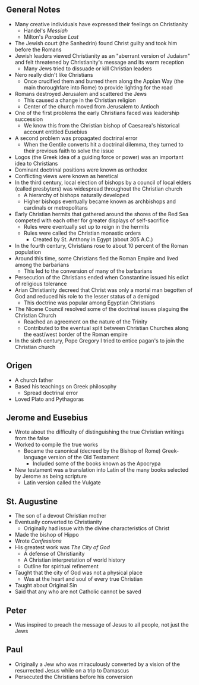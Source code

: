 ## General Notes
- Many creative individuals have expressed their feelings on Christianity
	- Handel's *Messiah*
	- Milton's *Paradise Lost*
- The Jewish court (the Sanhedrin) found Christ guilty and took him before the Romans
- Jewish leaders viewed Christianity as an "aberrant version of Judaism" and felt threatened by Christianity's message and its warm reception
	- Many Jews tried to dissuade or kill Christian leaders
- Nero really didn't like Christians
	- Once crucified them and burned them along the Appian Way (the main thoroughfare into Rome) to provide lighting for the road
- Romans destroyed Jerusalem and scattered the Jews
	- This caused a change in the Christian religion
	- Center of the church moved from Jerusalem to Antioch
- One of the first problems the early Christians faced was leadership succession
	- We know this from the Christian bishop of Caesarea's historical account entitled Eusebius
- A second problem was propagated doctrinal error
	- When the Gentile converts hit a doctrinal dilemma, they turned to their previous faith to solve the issue
- Logos (the Greek idea of a guiding force or power) was an important idea to Christians
- Dominant doctrinal positions were known as orthodox
- Conflicting views were known as heretical
- In the third century, local election of bishops by a council of local elders (called presbyters) was widespread throughout the Christian church
	- A hierarchy of bishops naturally developed
	- Higher bishops eventually became known as archbishops and cardinals or metropolitans
- Early Christian hermits that gathered around the shores of the Red Sea competed with each other for greater displays of self-sacrifice
	- Rules were eventually set up to reign in the hermits
	- Rules were called the Christian monastic orders
		- Created by St. Anthony in Egypt (about 305 A.C.)
- In the fourth century, Christians rose to about 10 percent of the Roman population
- Around this time, some Christians fled the Roman Empire and lived among the barbarians
	- This led to the conversion of many of the barbarians
- Persecution of the Christians ended when Constantine issued his edict of religious tolerance
- Arian Christianity decreed that Christ was only a mortal man begotten of God and reduced his role to the lesser status of a demigod
	- This doctrine was popular among Egyptian Christians
- The Nicene Council resolved some of the doctrinal issues plaguing the Christian Church
	- Reached an agreement on the nature of the Trinity
	- Contributed to the eventual split between Christian Churches along the east/west border of the Roman empire 
- In the sixth century, Pope Gregory I tried to entice pagan's to join the Christian church

## Origen
- A church father
- Based his teachings on Greek philosophy
	- Spread doctrinal error
- Loved Plato and Pythagoras

## Jerome and Eusebius
- Wrote about the difficulty of distinguishing the true Christian writings from the false
- Worked to compile the true works
	- Became the canonical (decreed by the Bishop of Rome) Greek-language version of the Old Testament
		- Included some of the books known as the Apocrypa
- New testament was a translation into Latin of the many books selected by Jerome as being scripture
	- Latin version called the Vulgate

## St. Augustine
- The son of a devout Christian mother
- Eventually converted to Christianity
	- Originally had issue with the divine characteristics of Christ
- Made the bishop of Hippo
- Wrote *Confessions*
- His greatest work was *The City of God*
	- A defense of Christianity
	- A Christian interpretation of world history
	- Outline for spiritual refinement
- Taught that the city of God was not a physical place
	- Was at the heart and soul of every true Christian
- Taught about Original Sin
- Said that any who are not Catholic cannot be saved

## Peter
- Was inspired to preach the message of Jesus to all people, not just the Jews

## Paul
- Originally a Jew who was miraculously converted by a vision of the resurrected Jesus while on a trip to Damascus
- Persecuted the Christians before his conversion
